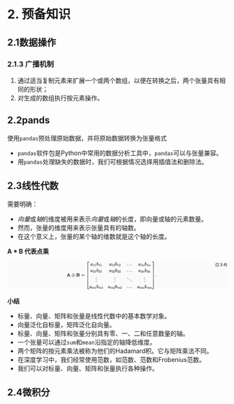# 2. 预备知识

## 2.1数据操作

### 2.1.3 广播机制

1. 通过适当复制元素来扩展一个或两个数组，以便在转换之后，两个张量具有相同的形状；
2. 对生成的数组执行按元素操作。

## 2.2pands

使用`pandas`预处理原始数据，并将原始数据转换为张量格式

+ `pandas`软件包是Python中常用的数据分析工具中，`pandas`可以与张量兼容。
+ 用`pandas`处理缺失的数据时，我们可根据情况选择用插值法和删除法。

## 2.3线性代数

 需要明确：

+ *向量*或*轴*的维度被用来表示*向量*或*轴*的长度，即向量或轴的元素数量。 
+ 然而，张量的维度用来表示张量具有的轴数。
+  在这个意义上，张量的某个轴的维数就是这个轴的长度。

**A * B 代表点乘**

![image-20250426191724623](./assets/image-20250426191724623.png)

**小结**

+ 标量、向量、矩阵和张量是线性代数中的基本数学对象。
+ 向量泛化自标量，矩阵泛化自向量。
+ 标量、向量、矩阵和张量分别具有零、一、二和任意数量的轴。
+ 一个张量可以通过`sum`和`mean`沿指定的轴降低维度。
+ 两个矩阵的按元素乘法被称为他们的Hadamard积。它与矩阵乘法不同。
+ 在深度学习中，我们经常使用范数，如范数、范数和Frobenius范数。
+ 我们可以对标量、向量、矩阵和张量执行各种操作。

## 2.4微积分







